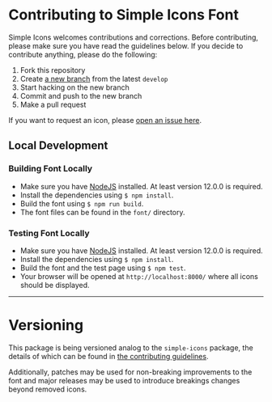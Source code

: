# Contributing to Simple Icons Font

Simple Icons welcomes contributions and corrections. Before contributing, please make sure you have read the guidelines below. If you decide to contribute anything, please do the following:

1. Fork this repository
1. Create [a new branch][github flow] from the latest `develop`
1. Start hacking on the new branch
1. Commit and push to the new branch
1. Make a pull request

If you want to request an icon, please [open an issue here][new icon request].

## Local Development

### Building Font Locally

* Make sure you have [NodeJS] installed. At least version 12.0.0 is required.
* Install the dependencies using `$ npm install`.
* Build the font using `$ npm run build`.
* The font files can be found in the `font/` directory.

### Testing Font Locally

* Make sure you have [NodeJS] installed. At least version 12.0.0 is required.
* Install the dependencies using `$ npm install`.
* Build the font and the test page using `$ npm test`.
* Your browser will be opened at `http://localhost:8000/` where all icons should be displayed.

---

# Versioning

This package is being versioned analog to the `simple-icons` package, the details of which can be found in [the contributing guidelines][simple-icons versioning].

Additionally, patches may be used for non-breaking improvements to the font and major releases may be used to introduce breakings changes beyond removed icons.

[github flow]: https://guides.github.com/introduction/flow/
[new icon request]: https://github.com/simple-icons/simple-icons/issues/new?labels=new+icon&template=icon_request.yml&title=Request%3A+
[NodeJS]: https://nodejs.org/en/download/
[simple-icons versioning]: https://github.com/simple-icons/simple-icons/blob/develop/CONTRIBUTING.md#versioning
